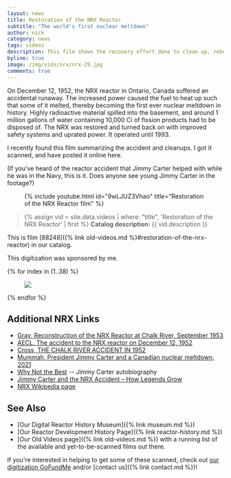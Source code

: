 ```yaml
---
layout: news
title: Restoration of the NRX Reactor
subtitle: "The world's first nuclear meltdown"
author: nick
category: news
tags: videos
description: This film shows the recovery effort done to clean up, rebuild, and restart the NRX reactor in Canada.
byline: true
image: /img/vids/nrx/nrx-29.jpg
comments: true
---
```


<div class="row">
<div class="col-md-8" markdown="1">

On December 12, 1952, the NRX reactor in Ontario, Canada suffered an accidental
runaway. The increased power caused the fuel to heat up such that some of it
melted, thereby becoming the first ever nuclear meltdown in history. Highly
radioactive material spilled into the basement, and around 1 million gallons of
water containing 10,000 Ci of fission products had to be disposed of. The
NRX was restored and turned back on with improved safety systems and uprated power.
It operated until 1993.

I recently found this film summarizing the accident and cleanups. I got it
scanned, and have posted it online here.

(If you've heard of the reactor accident that Jimmy Carter helped with while he
was in the Navy, this is it. Does anyone see young Jimmy Carter in the footage?)

<figure>
<div class="ratio ratio-16x9">
{% include youtube.html id="9wLJUZ3Vhao" title="Restoration of the NRX Reactor film" %}
</div>
</figure>

<blockquote class="blockquote">
{% assign vid = site.data.videos | where: "title", 'Restoration of the NRX Reactor' | first %}
<b>Catalog description: </b> {{ vid.description }}
</blockquote>

This is film [88248]({% link old-videos.md %}#restoration-of-the-nrx-reactor) in our
catalog.

This digitization was sponsored by me.

</div>
</div>

<div class="row">
<div class="col-md-12" markdown="1">

<div class="row">
 {% for index in (1..38) %} 
  <div class="col col-3 col-sm-4 col-xs-2 col-md-2 col-lg-2 col-xl-2 p-0">
    <figure class="figure p-0 m-0">
      <a
        href="/img/vids/nrx/nrx-{{index| prepend: '00' | slice: -2, 2 }}.jpg"
      >
        <img
          src="/img/vids/nrx/nrx-{{index | prepend: '00' | slice: -2, 2 }}_sm.jpg"
          class="img-fluid p-0"
        />
      </a>
    </figure>
  </div>
 {% endfor %}
  </div>
</div>
</div>

<div class="row">
<div class="col-md-8" markdown="1">

## Additional NRX Links

- [Gray, Reconstruction of the NRX Reactor at Chalk River, September 1953](https://archive.org/details/transactionsofen36engi/page/1269/mode/1up)
- [AECL, The accident to the NRX reactor on December 12, 1952](https://www.osti.gov/biblio/4379334)
- [Cross, THE CHALK RIVER ACCIDENT IN 1952](https://www.nuclearfaq.ca/The_CR_Accident_in_1952_WG_Cross1980.pdf)
- [Mummah, President Jimmy Carter and a Canadian nuclear meltdown, 2021](https://medium.com/generation-atomic/president-jimmy-carter-and-a-canadian-nuclear-meltdown-47c8a5b8989c)
- [Why Not the Best](https://www.goodreads.com/book/show/645520.Why_Not_the_Best_) -- Jimmy Carter autobiography
- [Jimmy Carter and the NRX Accident – How Legends Grow](https://nuclearheritage.com/jimmy-carter-and-the-nrx-accident-how-legends-grow/)
- [NRX Wikipedia page](https://en.wikipedia.org/wiki/NRX)

## See Also

- [Our Digital Reactor History Museum]({% link museum.md %})
- [Our Reactor Development History Page]({% link reactor-history.md %})
- [Our Old Videos page]({% link old-videos.md %}) with a running list of the
  available and yet-to-be-scanned films out there.

If you're interested in helping to get some of these scanned, check out [our
digitization
GoFundMe](https://www.gofundme.com/f/the-digitization-of-old-nuclear-energy-videos)
and/or [contact us]({% link contact.md %})!

</div>
</div>
